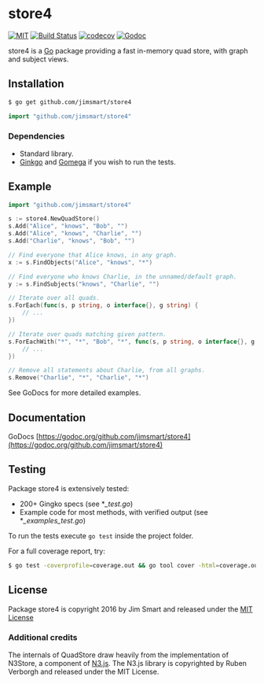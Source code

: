 # store4

[![MIT](https://img.shields.io/badge/license-MIT-blue.svg?style=flat)](LICENSE.md) [![Build Status](https://img.shields.io/travis/jimsmart/store4/master.svg?style=flat)](https://travis-ci.org/jimsmart/store4) [![codecov](https://codecov.io/gh/jimsmart/store4/branch/master/graph/badge.svg)](https://codecov.io/gh/jimsmart/store4) [![Godoc](https://img.shields.io/badge/godoc-reference-blue.svg?style=flat)](https://godoc.org/github.com/jimsmart/store4)

store4 is a [Go](https://golang.org) package providing a fast in-memory quad store, with graph and subject views.

## Installation
```bash
$ go get github.com/jimsmart/store4
```

```go
import "github.com/jimsmart/store4"
```

### Dependencies

- Standard library.
- [Ginkgo](https://onsi.github.io/ginkgo/) and [Gomega](https://onsi.github.io/gomega/) if you wish to run the tests.

## Example

```go
import "github.com/jimsmart/store4"

s := store4.NewQuadStore()
s.Add("Alice", "knows", "Bob", "")
s.Add("Alice", "knows", "Charlie", "")
s.Add("Charlie", "knows", "Bob", "")

// Find everyone that Alice knows, in any graph.
x := s.FindObjects("Alice", "knows", "*")

// Find everyone who knows Charlie, in the unnamed/default graph.
y := s.FindSubjects("knows", "Charlie", "")

// Iterate over all quads.
s.ForEach(func(s, p string, o interface{}, g string) {
    // ...
})

// Iterate over quads matching given pattern.
s.ForEachWith("*", "*", "Bob", "*", func(s, p string, o interface{}, g string) {
    // ...
})

// Remove all statements about Charlie, from all graphs.
s.Remove("Charlie", "*", "Charlie", "*")
```

See GoDocs for more detailed examples.

## Documentation

GoDocs [https://godoc.org/github.com/jimsmart/store4](https://godoc.org/github.com/jimsmart/store4)

## Testing

Package store4 is extensively tested:

- 200+ Gingko specs (see **_test.go*)
- Example code for most methods, with verified output (see **_examples_test.go*)

To run the tests execute `go test` inside the project folder.

For a full coverage report, try:

```bash
$ go test -coverprofile=coverage.out && go tool cover -html=coverage.out
```

## License

Package store4 is copyright 2016 by Jim Smart and released under the [MIT License](LICENSE.md)

### Additional credits

The internals of QuadStore draw heavily from the implementation of N3Store, a component of [N3.js](https://github.com/RubenVerborgh/N3.js). The N3.js library is copyrighted by Ruben Verborgh and released under the MIT License.

